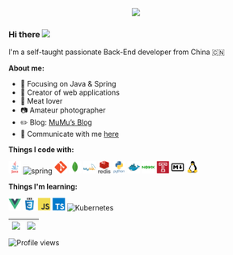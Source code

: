 
<p align="center"><a href="https://caowei.xyz" target="_Blank"><img width="50%" src="https://cdn.jsdelivr.net/gh/piggy925/BlogAssets@main/uPic/readme-header.png" /></a></p>

### Hi there <img src="https://codingnbb.com/images/wavehand.gif" width="25px"> 

I'm a self-taught passionate Back-End developer from China 🇨🇳

**About me:**
- :orange_book: Focusing on Java & Spring
- :hammer: Creator of web applications
- :meat_on_bone: Meat lover
- :camera: Amateur photographer
- :pencil2: Blog: [MuMu’s Blog](https://www.caowei.xyz/)
- :email: Communicate with me <a href="mailto:piggy925@163.com">here</a>

**Things I code with:**

<p align="left">
<img src="https://raw.githubusercontent.com/devicons/devicon/master/icons/java/java-original-wordmark.svg" alt="java" width="25" height="25" />
<img src="https://www.vectorlogo.zone/logos/springio/springio-icon.svg" alt="spring" width="25" height="25" />
<img src="https://raw.githubusercontent.com/devicons/devicon/master/icons/git/git-original.svg" alt="mongodb" width="25" height="25" />
<img src="https://raw.githubusercontent.com/devicons/devicon/master/icons/mongodb/mongodb-original.svg" alt="mongodb" width="25" height="25" />
<img src="https://raw.githubusercontent.com/devicons/devicon/master/icons/mysql/mysql-original-wordmark.svg" alt="mysql" width="25" height="25" />
<img src="https://raw.githubusercontent.com/devicons/devicon/master/icons/redis/redis-original-wordmark.svg" alt="redis" width="25" height="25" />
<img src="https://raw.githubusercontent.com/devicons/devicon/master/icons/python/python-original-wordmark.svg" alt="python" width="25" height="25" />
<img src="https://raw.githubusercontent.com/devicons/devicon/master/icons/docker/docker-original.svg" alt="Docker" width="25" height="25" />
<img src="https://raw.githubusercontent.com/devicons/devicon/master/icons/nginx/nginx-original.svg" alt="nginx" width="25" height="25" />
<img src="https://raw.githubusercontent.com/devicons/devicon/master/icons/travis/travis-plain.svg" alt="travis" width="25" height="25" />
<img src="https://raw.githubusercontent.com/devicons/devicon/master/icons/markdown/markdown-original.svg" alt="travis" width="25" height="25" />
<img src="https://raw.githubusercontent.com/devicons/devicon/master/icons/linux/linux-original.svg" alt="travis" width="25" height="25" />
</p>

**Things I'm learning:**
<p align="left">
<img src="https://raw.githubusercontent.com/devicons/devicon/master/icons/vuejs/vuejs-original.svg" alt="vue" width="25" height="25" />
<img src="https://raw.githubusercontent.com/devicons/devicon/master/icons/css3/css3-original-wordmark.svg" alt="css3" width="25" height="25" />
<img src="https://raw.githubusercontent.com/devicons/devicon/master/icons/javascript/javascript-original.svg" alt="javascript" width="25" height="25" />
<img src="https://raw.githubusercontent.com/devicons/devicon/master/icons/typescript/typescript-original.svg" alt="typescript" width="25" height="25" />
<img src="https://www.vectorlogo.zone/logos/kubernetes/kubernetes-icon.svg" alt="Kubernetes" width="25" height="25" />

</p>


| <img align="right" src="https://github-readme-stats.vercel.app/api?username=piggy925&show_icons=true&icon_color=dc6b7d&text_color=718096&bg_color=00000000&hide_title=false&hide=contribs,issues&hide_border=true" /> | <img align="right" src="https://github-readme-stats.vercel.app/api/top-langs/?username=piggy925&text_color=718096&layout=compact&hide_border=true" /> |
| ------------------------------------------------------------ | ------------------------------------------------------------ |

![Profile views](https://gpvc.arturio.dev/piggy925)

